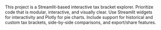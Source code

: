 <!-- Use this file to provide workspace-specific custom instructions to Copilot. For more details, visit https://code.visualstudio.com/docs/copilot/copilot-customization#_use-a-githubcopilotinstructionsmd-file -->

This project is a Streamlit-based interactive tax bracket explorer. Prioritize code that is modular, interactive, and visually clear. Use Streamlit widgets for interactivity and Plotly for pie charts. Include support for historical and custom tax brackets, side-by-side comparisons, and export/share features.

